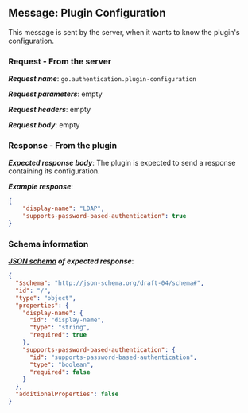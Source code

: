 ## Message: Plugin Configuration

This message is sent by the server, when it wants to know the plugin's configuration.

### Request - From the server

***Request name***: `go.authentication.plugin-configuration`

***Request parameters***: empty

***Request headers***: empty

***Request body***: empty


### Response - From the plugin

***Expected response body***: The plugin is expected to send a response containing its configuration.

***Example response***:

```json
{
    "display-name": "LDAP",
    "supports-password-based-authentication": true
}
```

### Schema information

***[JSON schema](http://json-schema.org) of expected response***:

```json
{
  "$schema": "http://json-schema.org/draft-04/schema#",
  "id": "/",
  "type": "object",
  "properties": {
    "display-name": {
      "id": "display-name",
      "type": "string",
      "required": true
    },
    "supports-password-based-authentication": {
      "id": "supports-password-based-authentication",
      "type": "boolean",
      "required": false
    }
  },
  "additionalProperties": false
}
```
